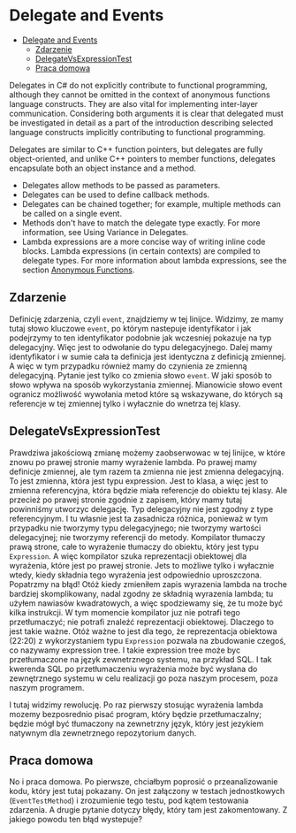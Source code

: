 # Delegate and Events

- [Delegate and Events](#delegate-and-events)
  - [Zdarzenie](#zdarzenie)
  - [DelegateVsExpressionTest](#delegatevsexpressiontest)
  - [Praca domowa](#praca-domowa)

Delegates in C# do not explicitly contribute to functional programming, although they cannot be omitted in the context of anonymous functions language constructs. They are also vital for implementing inter-layer communication. Considering both arguments it is clear that delegated must be investigated in detail as a part of the introduction describing selected language constructs implicitly contributing to functional programming.

Delegates are similar to C++ function pointers, but delegates are fully object-oriented, and unlike C++ pointers to member functions, delegates encapsulate both an object instance and a method.

- Delegates allow methods to be passed as parameters.
- Delegates can be used to define callback methods.
- Delegates can be chained together; for example, multiple methods can be called on a single event.
- Methods don't have to match the delegate type exactly. For more information, see Using Variance in Delegates.
- Lambda expressions are a more concise way of writing inline code blocks. Lambda expressions (in certain contexts) are compiled to delegate types. For more information about lambda expressions, see the section [Anonymous Functions][AnonymousFunctions].

## Zdarzenie

Definicję zdarzenia, czyli `event`, znajdziemy w tej linijce. Widzimy, ze mamy tutaj słowo kluczowe `event`, po którym nastepuje identyfikator i jak podejrzymy to ten identyfikator podobnie jak wczesniej pokazuje na typ delegacyjny. Więc jest to odwołanie do typu delegacyjnego. Dalej mamy identyfikator i w sumie cała ta definicja jest identyczna z definicją zmiennej. A więc w tym przypadku również mamy do czynienia ze zmienną delegacyjną. Pytanie jest tylko co zmienia słowo `event`. W jaki sposób to słowo wpływa na sposób wykorzystania zmiennej. Mianowicie słowo event ogranicz możliwość wywołania metod które są wskazywane, do których są referencje w tej zmiennej tylko i wyłacznie do wnetrza tej klasy.

## DelegateVsExpressionTest

Prawdziwa jakościową zmianę możemy zaobserwowac w tej linijce, w które znowu po prawej stronie mamy wyrażenie lambda. Po prawej mamy definicje zmiennej, ale tym razem ta zmienna nie jest zmienna delegacyjną. To jest zmienna, która jest typu expression. Jest to klasa, a więc jest to zmienna referencyjna, która będzie miała referencje do obiektu tej klasy. Ale przecież po prawej stronie zgodnie z zapisem, który mamy tutaj powinniśmy utworzyc delegację. Typ delegacyjny nie jest zgodny z type referencyjnym. I tu własnie jest ta zasadnicza różnica, ponieważ w tym przypadku nie tworzymy typu delegacyjnego; nie tworzymy wartości delegacyjnej; nie tworzymy referencji do metody. Kompilator tłumaczy prawą strone, całe to wyrażenie tłumaczy do obiektu, który jest typu `Expression`. A więc kompilator szuka reprezentacji obiektowej dla wyrażenia, które jest po prawej stronie. Jets to możliwe tylko i wyłacznie wtedy, kiedy składnia tego wyrażenia jest odpowiednio uproszczona. Popatrzmy na błąd! Otóż kiedy zmieniłem zapis wyrazenia lambda na troche bardziej skomplikowany, nadal zgodny ze składnią wyrazenia lambda; tu użyłem nawiasów kwadratowych, a więc spodziewamy się, że tu może być kilka instrukcji. W tym momencie kompilator juz nie potrafi tego przetłumaczyć; nie potrafi znaleźć reprezentacji obiektowej. Dlaczego to jest takie ważne. Otóż ważne to jest dla tego, że reprezentacja obiektowa (22:20) z wykorzystaniem typu `Expression` pozwala na zbudowanie czegoś, co nazywamy expression tree. I takie expression tree może byc przetłumaczone na język zewnetrznego systemu, na przykład SQL. I tak kwerenda SQL po przetłumaczeniu wyrażenia może być wysłana do zewnętrznego systemu w celu realizacji go poza naszym procesem, poza naszym programem.

I tutaj widzimy rewolucję. Po raz pierwszy stosując wyrażenia lambda mozemy bezposrednio pisać program, który będzie przetłumaczalny; będzie mógł być tłumaczony na zewnetrzny język, który jest jezykiem natywnym dla zewnetrznego repozytorium danych.

## Praca domowa

No i praca domowa. Po pierwsze, chciałbym poprosić o przeanalizowanie kodu, który jest tutaj pokazany. On jest załączony w testach jednostkowych (`EventTestMethod`) i zrozumienie tego testu, pod kątem testowania zdarzenia. A drugie pytanie dotyczy błędy, który tam jest zakomentowany. Z jakiego powodu ten błąd wystepuje?

[AnonymousFunctions]: README.AnonymousFunctions.md
